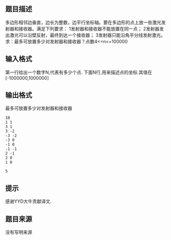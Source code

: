 


## 题目描述
多边形相邻边垂直，边长为整数，边平行坐标轴。要在多边形的点上放一些激光发射器和接收器。满足下列要求： 1发射器和接收器不能放置在同一点； 2发射器发出激光可以沿壁反射，最终到达一个接收器； 3发射器只能沿角平分线发射激光。求：最多可放置多少对发射器和接收器？点数4<=n<=100000
## 输入格式
第一行给出一个数字N,代表有多少个点. 下面N行,用来描述点的坐标.其值在[-1000000,1000000]
## 输出格式
最多可放置多少对发射器和接收器

```input1
10
1 1
3 1
3 -2
-3 -2
-3 0
-1 0
-1 -1
2 -1
2 0
1 0

```

```output1
5
```

## 提示
感谢YYD大牛贡献译文.
## 题目来源
没有写明来源


